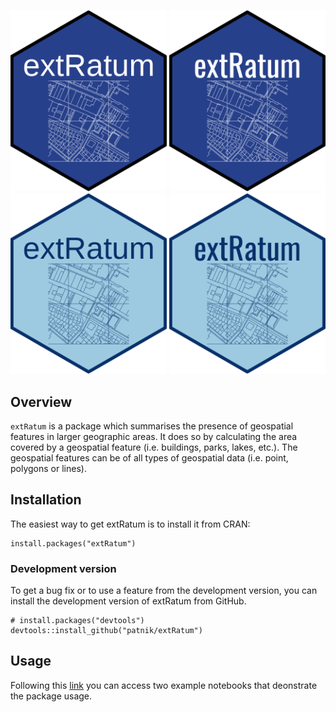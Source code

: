 
<p align="center">
  <img width="250" src="sticker.png">
  <img width="250" src="sticker2.png">
  <img width="250" src="sticker3.png">
  <img width="250" src="sticker4.png">
</p>

## Overview

`extRatum` is a package which summarises the presence of geospatial features in larger geographic areas. It does so by calculating the area covered by a geospatial feature (i.e. buildings, parks, lakes, etc.). The geospatial features can be of all types of geospatial data (i.e. point, polygons or lines).


## Installation
The easiest way to get extRatum is to install it from CRAN:

```{r, eval = FALSE}
install.packages("extRatum")
```

### Development version

To get a bug fix or to use a feature from the development version, you can install 
the development version of extRatum from GitHub.

```{r, eval = FALSE}
# install.packages("devtools")
devtools::install_github("patnik/extRatum")
```

## Usage

Following this [link](https://github.com/patnik/extRatum_examples) you can access two example notebooks that deonstrate the package usage.


